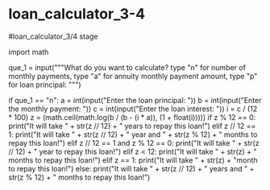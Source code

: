 # loan_calculator_3-4
#loan_calculator_3/4 stage

import math

que_1 = input("""What do you want to calculate? 
type "n" for number of monthly payments,
type "a" for annuity monthly payment amount,
type "p" for loan principal: """)

if que_1 == "n":
    a = int(input("Enter the loan principal: "))
    b = int(input("Enter the monthly payment: "))
    c = int(input("Enter the loan interest: "))
    i = c / (12 * 100)
    z = (math.ceil(math.log(b / (b - (i * a)), (1 + float(i)))))
    if z % 12 == 0:
        print("It will take " + str(z // 12) + " years to repay this loan!")
    elif z // 12 == 1:
        print("It will take " + str(z // 12) + " year and " + str(z % 12) + " months to repay this loan!")
    elif z // 12 == 1 and z % 12 ==  0:
        print("It will take " + str(z // 12) + " year to repay this loan!")
    elif z < 12:
        print("It will take " + str(z) + " months to repay this loan!")
    elif z == 1:
        print("It will take " + str(z) + "month to repay this loan!")
    else:
        print("It will take " + str(z // 12) + " years and " + str(z % 12) + " months to repay this loan!")
